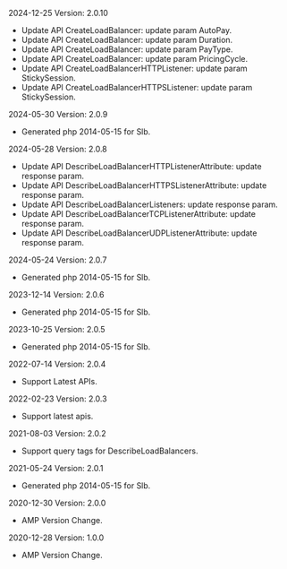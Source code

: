 2024-12-25 Version: 2.0.10
- Update API CreateLoadBalancer: update param AutoPay.
- Update API CreateLoadBalancer: update param Duration.
- Update API CreateLoadBalancer: update param PayType.
- Update API CreateLoadBalancer: update param PricingCycle.
- Update API CreateLoadBalancerHTTPListener: update param StickySession.
- Update API CreateLoadBalancerHTTPSListener: update param StickySession.


2024-05-30 Version: 2.0.9
- Generated php 2014-05-15 for Slb.

2024-05-28 Version: 2.0.8
- Update API DescribeLoadBalancerHTTPListenerAttribute: update response param.
- Update API DescribeLoadBalancerHTTPSListenerAttribute: update response param.
- Update API DescribeLoadBalancerListeners: update response param.
- Update API DescribeLoadBalancerTCPListenerAttribute: update response param.
- Update API DescribeLoadBalancerUDPListenerAttribute: update response param.


2024-05-24 Version: 2.0.7
- Generated php 2014-05-15 for Slb.

2023-12-14 Version: 2.0.6
- Generated php 2014-05-15 for Slb.

2023-10-25 Version: 2.0.5
- Generated php 2014-05-15 for Slb.

2022-07-14 Version: 2.0.4
- Support Latest APIs.

2022-02-23 Version: 2.0.3
- Support latest apis.

2021-08-03 Version: 2.0.2
- Support query tags for DescribeLoadBalancers.

2021-05-24 Version: 2.0.1
- Generated php 2014-05-15 for Slb.

2020-12-30 Version: 2.0.0
- AMP Version Change.

2020-12-28 Version: 1.0.0
- AMP Version Change.

